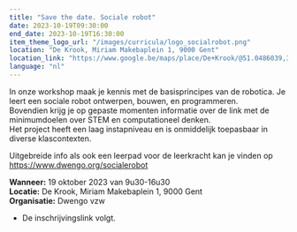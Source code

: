 ```yaml
---
title: "Save the date. Sociale robot"
date: 2023-10-19T09:30:00
end_date: 2023-10-19T16:30:00
item_theme_logo_url: "/images/curricula/logo_socialrobot.png"
location: "De Krook, Miriam Makebaplein 1, 9000 Gent"
location_link: "https://www.google.be/maps/place/De+Krook/@51.0486039,3.7264986,17z/data=!3m1!4b1!4m6!3m5!1s0x47c3714effffffff:0x9b1a2c7f1cb8c825!8m2!3d51.0486039!4d3.7286873!16s%2Fg%2F1hc0gcm5l"
language: "nl"
---
```


In onze workshop maak je kennis met de basisprincipes van de robotica. 
Je leert een sociale robot ontwerpen, bouwen, en programmeren. <br>
Bovendien krijg je op gepaste momenten informatie over de link met de minimumdoelen over STEM en computationeel denken. <br>
Het project heeft een laag instapniveau en is onmiddelijk toepasbaar in diverse klascontexten. 

Uitgebreide info als ook een leerpad voor de leerkracht kan je vinden op https://www.dwengo.org/socialerobot

**Wanneer:** 19 oktober 2023 van 9u30-16u30<br>
**Locatie:** De Krook, Miriam Makebaplein 1, 9000 Gent<br>
**Organisatie:** Dwengo vzw

- De inschrijvingslink volgt.
